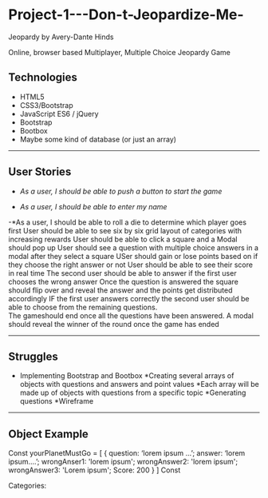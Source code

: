 # Project-1---Don-t-Jeopardize-Me-
Jeopardy by Avery-Dante Hinds

Online, browser based Multiplayer, Multiple Choice  Jeopardy Game

## Technologies
* HTML5
* CSS3/Bootstrap 
* JavaScript ES6 / jQuery
* Bootstrap
* Bootbox 
* Maybe some kind of database (or just an array) 
----
## User Stories

- *As a user, I should be able to push a button to start the game*

- *As a user, I should be able to enter my name*

-*As a user, I should be able to roll a die to determine which player goes first
User should be able to see six by six grid layout of categories with increasing rewards
User should be able to click a square and a Modal should pop up
User should see a question with multiple choice answers in a modal after they select a square
USer should gain or lose points based on if they choose the right answer or not 
User should be able to see their score in real time 
The second user should be able to answer if the first user chooses the wrong answer 
Once the question is answered the square should flip over and reveal the answer and the points get distributed accordingly 
IF the first user answers correctly the second user should be able to choose from the remaining questions.  
The gameshould end once all the questions have been answered.
A modal should reveal the winner of the round once the game has ended 

----
## Struggles 

* Implementing Bootstrap and Bootbox
*Creating several arrays of objects with questions and answers and point values
*Each array will be made up of objects with questions from a  specific topic 
*Generating questions
*Wireframe 


----
## Object Example
Const yourPlanetMustGo = [
 { 
  question: ‘lorem ipsum …’;
  answer: ‘lorem ipsum….’;
  wrongAnser1: 'lorem ipsum';
  wrongAnswer2: 'lorem ipsum';
  wrongAnswer3: 'Lorem ipsum'; 
  Score: 200
}
]
Const 


Categories:







